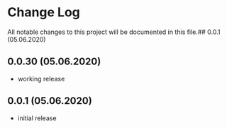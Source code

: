 # Change Log
All notable changes to this project will be documented in this file.## 0.0.1 (05.06.2020)
## 0.0.30 (05.06.2020)
- working release

## 0.0.1 (05.06.2020)
- initial release